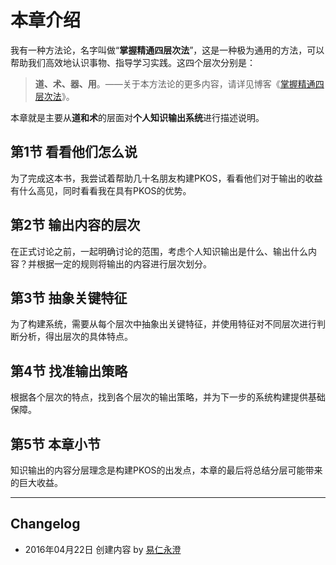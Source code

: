 
# 本章介绍

我有一种方法论，名字叫做“**掌握精通四层次法**”，这是一种极为通用的方法，可以帮助我们高效地认识事物、指导学习实践。这四个层次分别是：

> **道、术、器、用**。——关于本方法论的更多内容，请详见博客《[掌握精通四层次法](http://blog.hiddenwangcc.com/archives/2615)》。

本章就是主要从**道和术**的层面对**个人知识输出系统**进行描述说明。

## 第1节 看看他们怎么说

为了完成这本书，我尝试着帮助几十名朋友构建PKOS，看看他们对于输出的收益有什么高见，同时看看我在具有PKOS的优势。

## 第2节 输出内容的层次

在正式讨论之前，一起明确讨论的范围，考虑个人知识输出是什么、输出什么内容？并根据一定的规则将输出的内容进行层次划分。

## 第3节 抽象关键特征

为了构建系统，需要从每个层次中抽象出关键特征，并使用特征对不同层次进行判断分析，得出层次的具体特点。

## 第4节 找准输出策略

根据各个层次的特点，找到各个层次的输出策略，并为下一步的系统构建提供基础保障。

## 第5节 本章小节

知识输出的内容分层理念是构建PKOS的出发点，本章的最后将总结分层可能带来的巨大收益。

---- 

## Changelog

- 2016年04月22日 创建内容 by [易仁永澄](http://blog.hiddenwangcc.com)
